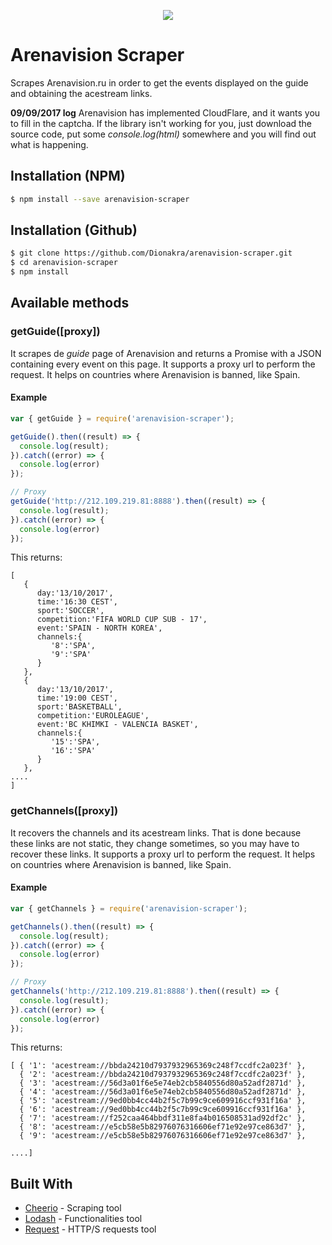 <p align="center"><a href="https://nodei.co/npm/arenavision-scraper/"><img src="https://nodei.co/npm/arenavision-scraper.png"></a></p>

# Arenavision Scraper
Scrapes Arenavision.ru in order to get the events displayed on the guide and obtaining the acestream links.

__09/09/2017 log__ Arenavision has implemented CloudFlare, and it wants you to fill in the captcha. If the library isn't working for you, just download the source code, put some _console.log(html)_ somewhere and you will find out what is happening.

## Installation (NPM)
``` bash
$ npm install --save arenavision-scraper
```

## Installation (Github)
``` bash
$ git clone https://github.com/Dionakra/arenavision-scraper.git
$ cd arenavision-scraper
$ npm install
```

## Available methods
### getGuide([proxy])
It scrapes de *guide* page of Arenavision and returns a Promise with a JSON containing every event on this page. It supports a proxy url to perform the request. It helps on countries where Arenavision is banned, like Spain. 

#### Example
``` js
var { getGuide } = require('arenavision-scraper');

getGuide().then((result) => {
  console.log(result);
}).catch((error) => {
  console.log(error)
});

// Proxy 
getGuide('http://212.109.219.81:8888').then((result) => {
  console.log(result);
}).catch((error) => {
  console.log(error)
});
```

This returns:

```
[  
   {  
      day:'13/10/2017',
      time:'16:30 CEST',
      sport:'SOCCER',
      competition:'FIFA WORLD CUP SUB - 17',
      event:'SPAIN - NORTH KOREA',
      channels:{  
         '8':'SPA',
         '9':'SPA'
      }
   },
   {  
      day:'13/10/2017',
      time:'19:00 CEST',
      sport:'BASKETBALL',
      competition:'EUROLEAGUE',
      event:'BC KHIMKI - VALENCIA BASKET',
      channels:{  
         '15':'SPA',
         '16':'SPA'
      }
   },
....
]
```


### getChannels([proxy])
It recovers the channels and its acestream links. That is done because these links are not static, they change sometimes, so you may have to recover these links. It supports a proxy url to perform the request. It helps on countries where Arenavision is banned, like Spain. 

#### Example
``` js
var { getChannels } = require('arenavision-scraper');

getChannels().then((result) => {
  console.log(result);
}).catch((error) => {
  console.log(error)
});

// Proxy 
getChannels('http://212.109.219.81:8888').then((result) => {
  console.log(result);
}).catch((error) => {
  console.log(error)
});
```

This returns:

```
[ { '1': 'acestream://bbda24210d7937932965369c248f7ccdfc2a023f' },
  { '2': 'acestream://bbda24210d7937932965369c248f7ccdfc2a023f' },
  { '3': 'acestream://56d3a01f6e5e74eb2cb5840556d80a52adf2871d' },
  { '4': 'acestream://56d3a01f6e5e74eb2cb5840556d80a52adf2871d' },
  { '5': 'acestream://9ed0bb4cc44b2f5c7b99c9ce609916ccf931f16a' },
  { '6': 'acestream://9ed0bb4cc44b2f5c7b99c9ce609916ccf931f16a' },
  { '7': 'acestream://f252caa464bbdf311e8fa4b016508531ad92df2c' },
  { '8': 'acestream://e5cb58e5b82976076316606ef71e92e97ce863d7' },
  { '9': 'acestream://e5cb58e5b82976076316606ef71e92e97ce863d7' },

....]
```

## Built With

* [Cheerio](https://github.com/cheeriojs/cheerio) - Scraping tool
* [Lodash](https://github.com/lodash/lodash) - Functionalities tool
* [Request](https://github.com/request/request) - HTTP/S requests tool
